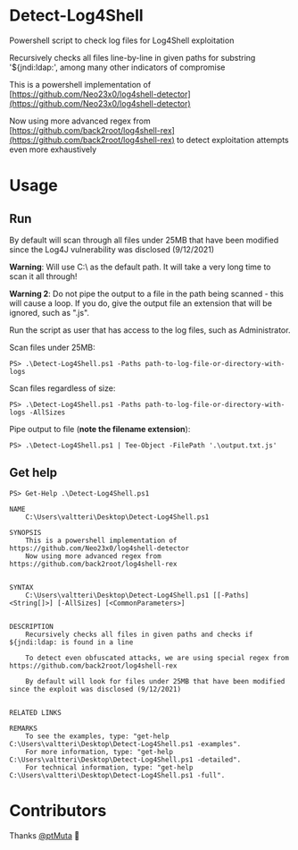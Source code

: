 # Detect-Log4Shell
Powershell script to check log files for Log4Shell exploitation

Recursively checks all files line-by-line in given paths for substring '${jndi:ldap:', among many other indicators of compromise

This is a powershell implementation of [https://github.com/Neo23x0/log4shell-detector](https://github.com/Neo23x0/log4shell-detector)

Now using more advanced regex from [https://github.com/back2root/log4shell-rex](https://github.com/back2root/log4shell-rex) to detect exploitation attempts even more exhaustively 

# Usage

## Run
By default will scan through all files under 25MB that have been modified since the Log4J vulnerability was disclosed (9/12/2021)

**Warning**: Will use C:\ as the default path. It will take a very long time to scan it all through!

**Warning 2**: Do not pipe the output to a file in the path being scanned - this will cause a loop. If you do, give the output file an extension that will be ignored, such as ".js".

Run the script as user that has access to the log files, such as Administrator.

Scan files under 25MB:
```
PS> .\Detect-Log4Shell.ps1 -Paths path-to-log-file-or-directory-with-logs
```

Scan files regardless of size:
```
PS> .\Detect-Log4Shell.ps1 -Paths path-to-log-file-or-directory-with-logs -AllSizes
```

Pipe output to file (**note the filename extension**):
```
PS> .\Detect-Log4Shell.ps1 | Tee-Object -FilePath '.\output.txt.js'
```

## Get help
```
PS> Get-Help .\Detect-Log4Shell.ps1

NAME
    C:\Users\valtteri\Desktop\Detect-Log4Shell.ps1

SYNOPSIS
    This is a powershell implementation of https://github.com/Neo23x0/log4shell-detector
    Now using more advanced regex from https://github.com/back2root/log4shell-rex


SYNTAX
    C:\Users\valtteri\Desktop\Detect-Log4Shell.ps1 [[-Paths] <String[]>] [-AllSizes] [<CommonParameters>]


DESCRIPTION
    Recursively checks all files in given paths and checks if ${jndi:ldap: is found in a line
    
    To detect even obfuscated attacks, we are using special regex from https://github.com/back2root/log4shell-rex

    By default will look for files under 25MB that have been modified since the exploit was disclosed (9/12/2021)


RELATED LINKS

REMARKS
    To see the examples, type: "get-help C:\Users\valtteri\Desktop\Detect-Log4Shell.ps1 -examples".
    For more information, type: "get-help C:\Users\valtteri\Desktop\Detect-Log4Shell.ps1 -detailed".
    For technical information, type: "get-help C:\Users\valtteri\Desktop\Detect-Log4Shell.ps1 -full".

```

# Contributors

Thanks [@ptMuta](https://github.com/ptMuta) :slightly_smiling_face: